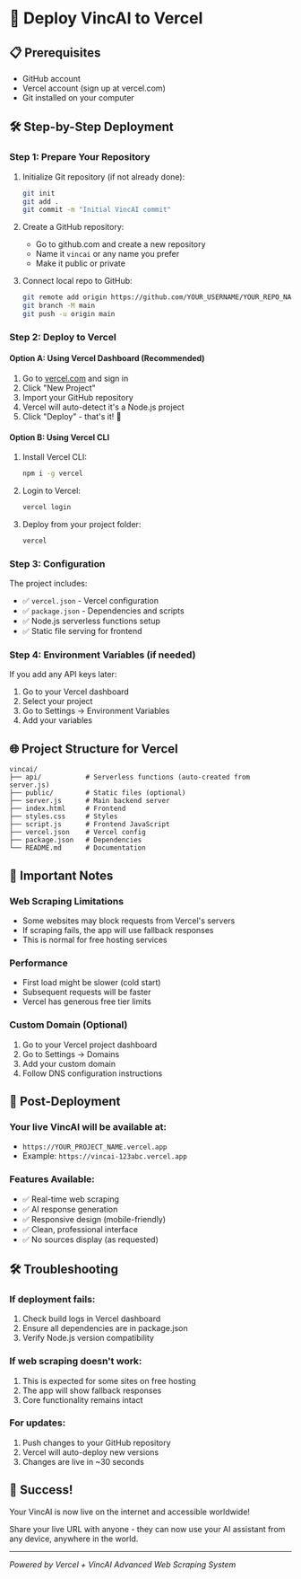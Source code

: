 # 🚀 Deploy VincAI to Vercel

## 📋 **Prerequisites**
- GitHub account
- Vercel account (sign up at vercel.com)
- Git installed on your computer

## 🛠️ **Step-by-Step Deployment**

### **Step 1: Prepare Your Repository**
1. Initialize Git repository (if not already done):
   ```bash
   git init
   git add .
   git commit -m "Initial VincAI commit"
   ```

2. Create a GitHub repository:
   - Go to github.com and create a new repository
   - Name it `vincai` or any name you prefer
   - Make it public or private

3. Connect local repo to GitHub:
   ```bash
   git remote add origin https://github.com/YOUR_USERNAME/YOUR_REPO_NAME.git
   git branch -M main
   git push -u origin main
   ```

### **Step 2: Deploy to Vercel**

#### **Option A: Using Vercel Dashboard (Recommended)**
1. Go to [vercel.com](https://vercel.com) and sign in
2. Click "New Project"
3. Import your GitHub repository
4. Vercel will auto-detect it's a Node.js project
5. Click "Deploy" - that's it! 🎉

#### **Option B: Using Vercel CLI**
1. Install Vercel CLI:
   ```bash
   npm i -g vercel
   ```

2. Login to Vercel:
   ```bash
   vercel login
   ```

3. Deploy from your project folder:
   ```bash
   vercel
   ```

### **Step 3: Configuration**
The project includes:
- ✅ `vercel.json` - Vercel configuration
- ✅ `package.json` - Dependencies and scripts
- ✅ Node.js serverless functions setup
- ✅ Static file serving for frontend

### **Step 4: Environment Variables (if needed)**
If you add any API keys later:
1. Go to your Vercel dashboard
2. Select your project
3. Go to Settings → Environment Variables
4. Add your variables

## 🌐 **Project Structure for Vercel**
```
vincai/
├── api/           # Serverless functions (auto-created from server.js)
├── public/        # Static files (optional)
├── server.js      # Main backend server
├── index.html     # Frontend
├── styles.css     # Styles
├── script.js      # Frontend JavaScript
├── vercel.json    # Vercel config
├── package.json   # Dependencies
└── README.md      # Documentation
```

## 🔧 **Important Notes**

### **Web Scraping Limitations**
- Some websites may block requests from Vercel's servers
- If scraping fails, the app will use fallback responses
- This is normal for free hosting services

### **Performance**
- First load might be slower (cold start)
- Subsequent requests will be faster
- Vercel has generous free tier limits

### **Custom Domain (Optional)**
1. Go to your Vercel project dashboard
2. Go to Settings → Domains
3. Add your custom domain
4. Follow DNS configuration instructions

## 🚀 **Post-Deployment**

### **Your live VincAI will be available at:**
- `https://YOUR_PROJECT_NAME.vercel.app`
- Example: `https://vincai-123abc.vercel.app`

### **Features Available:**
- ✅ Real-time web scraping
- ✅ AI response generation
- ✅ Responsive design (mobile-friendly)
- ✅ Clean, professional interface
- ✅ No sources display (as requested)

## 🛠️ **Troubleshooting**

### **If deployment fails:**
1. Check build logs in Vercel dashboard
2. Ensure all dependencies are in package.json
3. Verify Node.js version compatibility

### **If web scraping doesn't work:**
1. This is expected for some sites on free hosting
2. The app will show fallback responses
3. Core functionality remains intact

### **For updates:**
1. Push changes to your GitHub repository
2. Vercel will auto-deploy new versions
3. Changes are live in ~30 seconds

## 🎉 **Success!**
Your VincAI is now live on the internet and accessible worldwide!

Share your live URL with anyone - they can now use your AI assistant from any device, anywhere in the world.

---
*Powered by Vercel + VincAI Advanced Web Scraping System*
